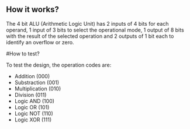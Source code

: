 
## How it works?

The 4 bit ALU (Arithmetic Logic Unit) has 2 inputs of 4 bits for each operand, 1 input of 3 bits to select the operational mode, 1 output of 8 bits with the result of the selected operation and 2 outputs of 1 bit each to identify an overflow or zero.

#How to test?

To test the design, the operation codes are: 

- Addition (000)
- Substraction (001)
- Multiplication (010) 
- Division (011) 
- Logic AND (100) 
- Logic OR (101) 
- Logic NOT (110) 
- Logic XOR (111) 




